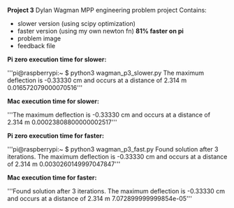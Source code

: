 **Project 3**
Dylan Wagman
MPP engineering problem project
Contains:
- slower version (using scipy optimization)
- faster version (using my own newton fn) **81% faster on pi**
- problem image
- feedback file

**Pi zero execution time for slower:**

'''pi@raspberrypi:~ $ python3 wagman_p3_slower.py
The maximum deflection is -0.33330 cm and occurs at a distance of  2.314 m
0.016572079000070516'''

**Mac execution time for slower:**

'''The maximum deflection is -0.33330 cm and occurs at a distance of  2.314 m
0.00023808800000002517'''

**Pi zero execution time for faster:**

'''pi@raspberrypi:~ $ python3 wagman_p3_fast.py
Found solution after 3 iterations.
The maximum deflection is -0.33330 cm and occurs at a distance of  2.314 m
0.0030260149997047847'''

**Mac execution time for faster:**

'''Found solution after 3 iterations.
The maximum deflection is -0.33330 cm and occurs at a distance of  2.314 m
7.072899999999854e-05'''